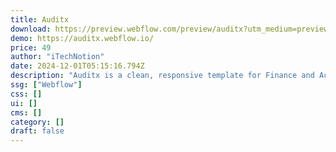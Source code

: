 ```yaml
---
title: Auditx
download: https://preview.webflow.com/preview/auditx?utm_medium=preview_link&utm_source=designer&utm_content=auditx&preview=3b2644e419077f33c84034a9343152c5&workflow=preview
demo: https://auditx.webflow.io/
price: 49
author: "iTechNotion"
date: 2024-12-01T05:15:16.794Z
description: "Auditx is a clean, responsive template for Finance and Accounting. Featuring customizable layouts, SEO optimization, and CMS, it’s the ideal choice for showcasing your services with a professional edge."
ssg: ["Webflow"]
css: []
ui: []
cms: []
category: []
draft: false
---
```

